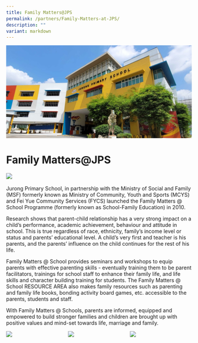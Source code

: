 ```yaml
---
title: Family Matters@JPS
permalink: /partners/Family-Matters-at-JPS/
description: ""
variant: markdown
---
```

![](/images/JPS_School_Front_Banner.jpg)

Family Matters@JPS
==================

![](/images/MSF01.jpg)

Jurong Primary School, in partnership with the Ministry of Social and Family (MSF) formerly known as Ministry of Community, Youth and Sports (MCYS) and Fei Yue Community Services (FYCS) launched the Family Matters @ School Programme (formerly known as School-Family Education) in 2010.

Research shows that parent-child relationship has a very strong impact on a child’s performance, academic achievement, behaviour and attitude in school. This is true regardless of race, ethnicity, family’s income level or status and parents’ educational level. A child’s very first and teacher is his parents, and the parents’ influence on the child continues for the rest of his life.

Family Matters @ School provides seminars and workshops to equip parents with effective parenting skills - eventually training them to be parent facilitators, trainings for school staff to enhance their family life, and life skills and character building training for students. The Family Matters @ School RESOURCE AREA also makes family resources such as parenting and family life books, bonding activity board games, etc. accessible to the parents, students and staff.

With Family Matters @ Schools, parents are informed, equipped and empowered to build stronger families and children are brought up with positive values and mind-set towards life, marriage and family.


<img src="/images/jelly-beans.gif" style="width:33.3%;float:left"><img src="/images/jelly-beans.gif" style="width:33.3%;float:left"><img src="/images/jelly-beans.gif" style="width:33.3%;float:left">